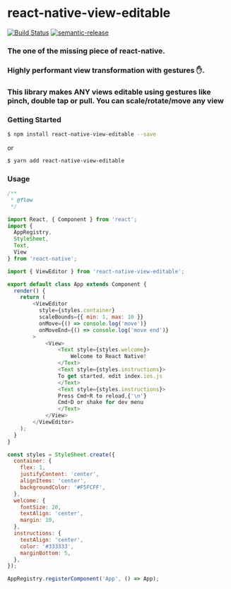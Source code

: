# react-native-view-editable

[![Build Status](https://travis-ci.org/react-armenia/react-native-view-editable.svg?branch=master)](https://travis-ci.org/react-armenia/rreact-native-view-editable) [![semantic-release](https://img.shields.io/badge/%20%20%F0%9F%93%A6%F0%9F%9A%80-semantic--release-e10079.svg?style=plastic)](https://github.com/semantic-release/semantic-release)

### The one of the missing piece of react-native.
### Highly performant view transformation with gestures ✋.
### This library makes ANY views editable using gestures like pinch, double tap or pull. You can scale/rotate/move any view

### Getting Started
```sh
$ npm install react-native-view-editable --save
```
or
```sh
$ yarn add react-native-view-editable
```

### Usage
```javascript
/**
 * @flow
 */

import React, { Component } from 'react';
import {
  AppRegistry,
  StyleSheet,
  Text,
  View
} from 'react-native';

import { ViewEditor } from 'react-native-view-editable';

export default class App extends Component {
  render() {
    return (
        <ViewEditor
          style={styles.container}
          scaleBounds={{ min: 1, max: 10 }}
          onMove={() => console.log('move')}
          onMoveEnd={() => console.log('move end')}
        >
            <View>
                <Text style={styles.welcome}>
                    Welcome to React Native!
                </Text>
                <Text style={styles.instructions}>
	            To get started, edit index.ios.js
	            </Text>
	            <Text style={styles.instructions}>
	            Press Cmd+R to reload,{'\n'}
	            Cmd+D or shake for dev menu
	            </Text>
            </View>
        </ViewEditor>
    );
  }
}

const styles = StyleSheet.create({
  container: {
    flex: 1,
    justifyContent: 'center',
    alignItems: 'center',
    backgroundColor: '#F5FCFF',
  },
  welcome: {
    fontSize: 20,
    textAlign: 'center',
    margin: 10,
  },
  instructions: {
    textAlign: 'center',
    color: '#333333',
    marginBottom: 5,
  },
});

AppRegistry.registerComponent('App', () => App);
```
